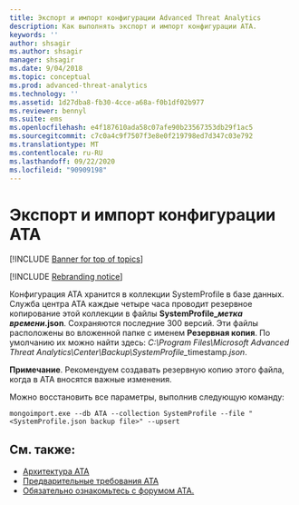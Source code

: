 ```yaml
---
title: Экспорт и импорт конфигурации Advanced Threat Analytics
description: Как выполнять экспорт и импорт конфигурации ATA.
keywords: ''
author: shsagir
ms.author: shsagir
manager: shsagir
ms.date: 9/04/2018
ms.topic: conceptual
ms.prod: advanced-threat-analytics
ms.technology: ''
ms.assetid: 1d27dba8-fb30-4cce-a68a-f0b1df02b977
ms.reviewer: bennyl
ms.suite: ems
ms.openlocfilehash: e4f187610ada58c07afe90b23567353db29f1ac5
ms.sourcegitcommit: c7c0a4c9f7507f3e8e0f219798ed7d347c03e792
ms.translationtype: MT
ms.contentlocale: ru-RU
ms.lasthandoff: 09/22/2020
ms.locfileid: "90909198"
---
```

# <a name="export-and-import-the-ata-configuration"></a>Экспорт и импорт конфигурации ATA

[!INCLUDE [Banner for top of topics](includes/banner.md)]

[!INCLUDE [Rebranding notice](includes/rebranding.md)]

Конфигурация ATA хранится в коллекции SystemProfile в базе данных.
Служба центра АТА каждые четыре часа проводит резервное копирование этой коллекции в файлы **SystemProfile_*метка времени*.json**. Сохраняются последние 300 версий.
Эти файлы расположены во вложенной папке с именем **Резервная копия**. По умолчанию их можно найти здесь: <em>C:\Program Files\Microsoft Advanced Threat Analytics\Center\Backup\SystemProfile_</em>timestamp<em>.json</em>. 

**Примечание**. Рекомендуем создавать резервную копию этого файла, когда в ATA вносятся важные изменения.

Можно восстановить все параметры, выполнив следующую команду:

`mongoimport.exe --db ATA --collection SystemProfile --file "<SystemProfile.json backup file>" --upsert`

## <a name="see-also"></a>См. также:
- [Архитектура ATA](ata-architecture.md)
- [Предварительные требования ATA](ata-prerequisites.md)
- [Обязательно ознакомьтесь с форумом ATA.](https://social.technet.microsoft.com/Forums/security/home?forum=mata)

